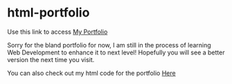 # html-portfolio

Use this link to access [My Portfolio](https://sero030.github.io/html-portfolio/)

Sorry for the bland portfolio for now, I am still in the process of learning Web Development to enhance it to next level!
Hopefully you will see a better version the next time you visit.

You can also check out my html code for the portfolio [Here](./index.html)
